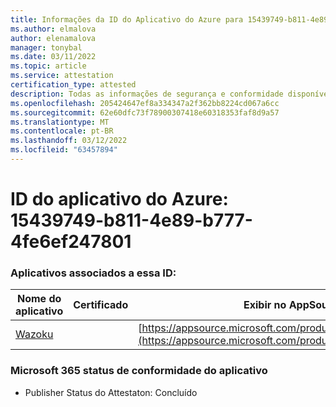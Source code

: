 ```yaml
---
title: Informações da ID do Aplicativo do Azure para 15439749-b811-4e89-b777-4fe6ef247801
ms.author: elmalova
author: elenamalova
manager: tonybal
ms.date: 03/11/2022
ms.topic: article
ms.service: attestation
certification_type: attested
description: Todas as informações de segurança e conformidade disponíveis para 15439749-b811-4e89-b777-4fe6ef247801.
ms.openlocfilehash: 205424647ef8a334347a2f362bb8224cd067a6cc
ms.sourcegitcommit: 62e60dfc73f78900307418e60318353faf8d9a57
ms.translationtype: MT
ms.contentlocale: pt-BR
ms.lasthandoff: 03/12/2022
ms.locfileid: "63457894"
---
```

# <a name="azure-app-id-15439749-b811-4e89-b777-4fe6ef247801"></a>ID do aplicativo do Azure: 15439749-b811-4e89-b777-4fe6ef247801


### <a name="apps-associated-with-this-id"></a>Aplicativos associados a essa ID:
| **Nome do aplicativo** | **Certificado** | **Exibir no AppSource** |
|--------------|---------------|-----------------------|
| [Wazoku](../forward/WA200003384) |  | [https://appsource.microsoft.com/product/office/WA200003384](https://appsource.microsoft.com/product/office/WA200003384) |

### <a name="microsoft-365-app-compliance-status"></a>Microsoft 365 status de conformidade do aplicativo
- Publisher Status do Attestaton: Concluído
